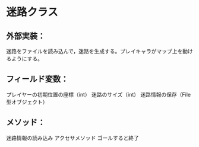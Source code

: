 # 迷路クラス

## 外部実装：
迷路をファイルを読み込んで，迷路を生成する。プレイキャラがマップ上を動けるようにする。

## フィールド変数：
プレイヤーの初期位置の座標（int）
迷路のサイズ（int）
迷路情報の保存（File型オブジェクト）

## メソッド：
迷路情報の読み込み
アクセサメソッド
ゴールすると終了  